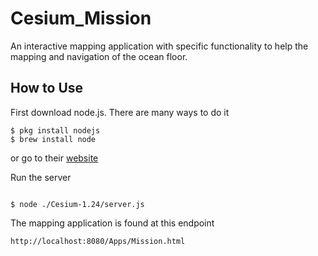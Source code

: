 # Cesium_Mission
An interactive mapping application with specific functionality to help the mapping and navigation of the ocean floor.

## How to Use
First download node.js. There are many ways to do it
```
$ pkg install nodejs
$ brew install node
```
or go to their [website](https://nodejs.org/en/download/)

Run the server
```

$ node ./Cesium-1.24/server.js

```

The mapping application is found at this endpoint
```
http://localhost:8080/Apps/Mission.html
```
